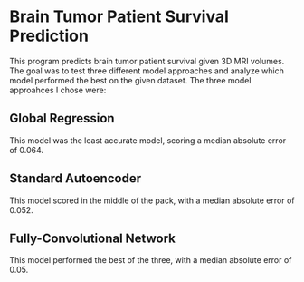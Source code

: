 # Brain Tumor Patient Survival Prediction
This program predicts brain tumor patient survival given 3D MRI volumes. The goal was to test three different model approaches and analyze which model performed the best on the given dataset. The three model approahces I chose were:  
## Global Regression  
This model was the least accurate model, scoring a median absolute error of 0.064.  
## Standard Autoencoder  
This model scored in the middle of the pack, with a median absolute error of 0.052.  
## Fully-Convolutional Network  
This model performed the best of the three, with a median absolute error of 0.05.  
